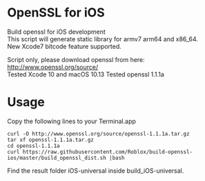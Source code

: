 OpenSSL for iOS
=================
Build openssl for iOS development  
This script will generate static library for armv7 arm64 and x86_64.  
New Xcode7 bitcode feature supported.

Script only, please download openssl from here: http://www.openssl.org/source/  
Tested Xcode 10 and macOS 10.13
Tested openssl 1.1.1a


Usage
=================
Copy the following lines to your Terminal.app
```
curl -O http://www.openssl.org/source/openssl-1.1.1a.tar.gz
tar xf openssl-1.1.1a.tar.gz
cd openssl-1.1.1a
curl https://raw.githubusercontent.com/Roblox/build-openssl-ios/master/build_openssl_dist.sh |bash
```
Find the result folder iOS-universal inside build_iOS-universal.
